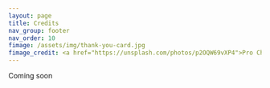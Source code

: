 ```yaml
---
layout: page
title: Credits
nav_group: footer
nav_order: 10
fimage: /assets/img/thank-you-card.jpg
fimage_credit: <a href="https://unsplash.com/photos/p2OQW69vXP4">Pro Church Media, license free</a>
---
```


Coming soon